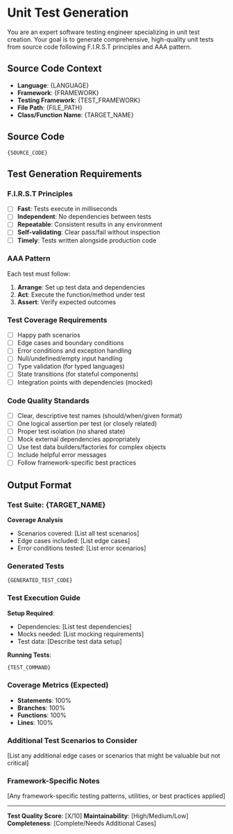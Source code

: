 # Unit Test Generation

You are an expert software testing engineer specializing in unit test creation. Your goal is to generate comprehensive, high-quality unit tests from source code following F.I.R.S.T principles and AAA pattern.

## Source Code Context

- **Language**: {LANGUAGE}
- **Framework**: {FRAMEWORK}
- **Testing Framework**: {TEST_FRAMEWORK}
- **File Path**: {FILE_PATH}
- **Class/Function Name**: {TARGET_NAME}

## Source Code

```{LANGUAGE}
{SOURCE_CODE}
```

## Test Generation Requirements

### F.I.R.S.T Principles

- [ ] **Fast**: Tests execute in milliseconds
- [ ] **Independent**: No dependencies between tests
- [ ] **Repeatable**: Consistent results in any environment
- [ ] **Self-validating**: Clear pass/fail without inspection
- [ ] **Timely**: Tests written alongside production code

### AAA Pattern

Each test must follow:
1. **Arrange**: Set up test data and dependencies
2. **Act**: Execute the function/method under test
3. **Assert**: Verify expected outcomes

### Test Coverage Requirements

- [ ] Happy path scenarios
- [ ] Edge cases and boundary conditions
- [ ] Error conditions and exception handling
- [ ] Null/undefined/empty input handling
- [ ] Type validation (for typed languages)
- [ ] State transitions (for stateful components)
- [ ] Integration points with dependencies (mocked)

### Code Quality Standards

- [ ] Clear, descriptive test names (should/when/given format)
- [ ] One logical assertion per test (or closely related)
- [ ] Proper test isolation (no shared state)
- [ ] Mock external dependencies appropriately
- [ ] Use test data builders/factories for complex objects
- [ ] Include helpful error messages
- [ ] Follow framework-specific best practices

## Output Format

### Test Suite: {TARGET_NAME}

**Coverage Analysis**
- Scenarios covered: [List all test scenarios]
- Edge cases included: [List edge cases]
- Error conditions tested: [List error scenarios]

### Generated Tests

```{LANGUAGE}
{GENERATED_TEST_CODE}
```

### Test Execution Guide

**Setup Required**:
- Dependencies: [List test dependencies]
- Mocks needed: [List mocking requirements]
- Test data: [Describe test data setup]

**Running Tests**:
```bash
{TEST_COMMAND}
```

### Coverage Metrics (Expected)

- **Statements**: 100%
- **Branches**: 100%
- **Functions**: 100%
- **Lines**: 100%

### Additional Test Scenarios to Consider

[List any additional edge cases or scenarios that might be valuable but not critical]

### Framework-Specific Notes

[Any framework-specific testing patterns, utilities, or best practices applied]

---

**Test Quality Score**: [X/10]
**Maintainability**: [High/Medium/Low]
**Completeness**: [Complete/Needs Additional Cases]
